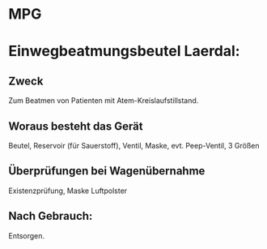 # MPG

# Einwegbeatmungsbeutel Laerdal:
## Zweck
Zum Beatmen von Patienten mit Atem-Kreislaufstillstand.
## Woraus besteht das Gerät
Beutel, Reservoir (für Sauerstoff), Ventil, Maske, evt. Peep-Ventil, 3 Größen
## Überprüfungen bei Wagenübernahme
Existenzprüfung, Maske Luftpolster
## Nach Gebrauch:
Entsorgen.
